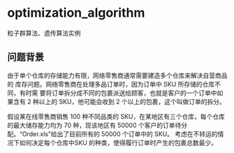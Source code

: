 # optimization_algorithm
粒子群算法、遗传算法实例
## 问题背景
由于单个仓库的存储能力有限，网络零售商通常需要建造多个仓库来解决自营商品的
库存问题。网络零售商在处理多品订单时，因为订单中 SKU 所存储的仓库不同，有时需
要将订单拆分成不同的包裹派送给顾客，也就是客户的一个订单中如果含有 2 种以上的
SKU，他可能会收到 2 个以上的包裹，这个叫做订单的拆分。

假设某在线零售商销售 100 种不同品类的 SKU，在某地区有三个仓库，每个仓库的最大储存能力均为 70 种，现该地区有 50000 个客户的订单待分配。“Order.xls”给出了目前所有的 50000 个订单中的 SKU。 考虑在不转运的情况下如何决定每个仓库中SKU 的种类，使得履行订单时产生的包裹总数最少。
